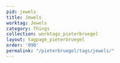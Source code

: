 ```yaml
---
pid: jewels
title: Jewels
worktag: Jewels
category: Things
collection: worktags_pieterbruegel
layout: tagpage_pieterbruegel
order: '090'
permalink: "/pieterbruegel/tags/jewels/"
---
```

